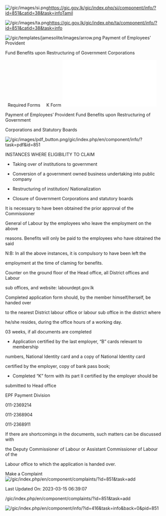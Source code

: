 <!-- Source: https://gic.gov.lk/gic/index.php/en/component/info/?id=851&catid=38&task=info -->

![/gic/images/si.png](/gic/images/si.png)https://gic.gov.lk/gic/index.php/si/component/info/?id=851&catid=38&task=infoTamil

![/gic/images/ta.png](/gic/images/ta.png)https://gic.gov.lk/gic/index.php/ta/component/info/?id=851&catid=38&task=info

![/gic/templates/jamesolite/images/arrow.png](/gic/templates/jamesolite/images/arrow.png) Payment of Employees’ Provident

Fund Benefits upon Restructuring of Government Corporations

  Required Forms     K Form ![/gic/pdf/DeptofLabour_FormK.pdf](/gic/pdf/DeptofLabour_FormK.pdf)

Payment of Employees’ Provident Fund Benefits upon Restructuring of Government

Corporations and Statutory Boards

![/gic/images/pdf_button.png](/gic/images/pdf_button.png)/gic/index.php/en/component/info/?task=pdf&id=851

INSTANCES WHERE ELIGIBILITY TO CLAIM

 * Taking over of institutions to government

 * Conversion of a government owned business undertaking into public company

 * Restructuring of institution/ Nationalization

 * Closure of Government Corporations and statutory boards

It is necessary to have been obtained the prior approval of the Commissioner

General of Labour by the employees who leave the employment on the above

reasons. Benefits will only be paid to the employees who have obtained the said

N:B: In all the above instances, it is compulsory to have been left the

employment at the time of claming for benefits.

Counter on the ground floor of the Head office, all District offices and Labour

sub offices, and website: labourdept.gov.lk

Completed application form should, by the member himself/herself, be handed over

to the nearest District labour office or labour sub office in the district where

he/she resides, during the office hours of a working day.

03 weeks, if all documents are completed

 * Application certified by the last employer, “B” cards relevant to membership

 numbers, National Identity card and a copy of National Identity card

 certified by the employer, copy of bank pass book;

 * Completed “K” form with its part II certified by the employer should be

 submitted to Head office

EPF Payment Division

011-2369214

011-2368904

011-2368911

If there are shortcomings in the documents, such matters can be discussed with

the Deputy Commissioner of Labour or Assistant Commissioner of Labour of the

Labour office to which the application is handed over.

Make a Complaint ![/gic/index.php/en/component/complaints/?id=851&task=add](/gic/index.php/en/component/complaints/?id=851&task=add)

Last Updated On: 2023-03-15 06:39:07

/gic/index.php/en/component/complaints/?id=851&task=add

![/gic/index.php/en/component/info/?id=416&task=info&back=0&pid=851](/gic/index.php/en/component/info/?id=416&task=info&back=0&pid=851)